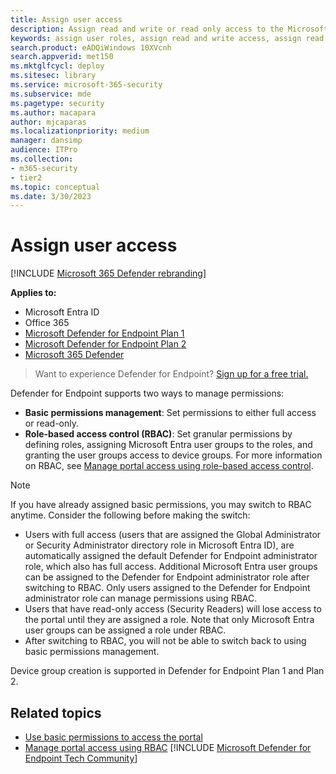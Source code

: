 ```yaml
---
title: Assign user access 
description: Assign read and write or read only access to the Microsoft Defender for Endpoint portal.
keywords: assign user roles, assign read and write access, assign read only access, user, user roles, roles
search.product: eADQiWindows 10XVcnh
search.appverid: met150
ms.mktglfcycl: deploy
ms.sitesec: library
ms.service: microsoft-365-security
ms.subservice: mde
ms.pagetype: security
ms.author: macapara
author: mjcaparas
ms.localizationpriority: medium
manager: dansimp
audience: ITPro
ms.collection: 
- m365-security
- tier2
ms.topic: conceptual
ms.date: 3/30/2023
---
```


# Assign user access 

[!INCLUDE [Microsoft 365 Defender rebranding](../../includes/microsoft-defender.md)]


**Applies to:**
- Microsoft Entra ID
- Office 365
- [Microsoft Defender for Endpoint Plan 1](https://go.microsoft.com/fwlink/p/?linkid=2154037)
- [Microsoft Defender for Endpoint Plan 2](https://go.microsoft.com/fwlink/p/?linkid=2154037)
- [Microsoft 365 Defender](https://go.microsoft.com/fwlink/?linkid=2118804)

> Want to experience Defender for Endpoint? [Sign up for a free trial.](https://signup.microsoft.com/create-account/signup?products=7f379fee-c4f9-4278-b0a1-e4c8c2fcdf7e&ru=https://aka.ms/MDEp2OpenTrial?ocid=docs-wdatp-assignaccess-abovefoldlink)

Defender for Endpoint supports two ways to manage permissions:

- **Basic permissions management**: Set permissions to either full access or read-only.
- **Role-based access control (RBAC)**: Set granular permissions by defining roles, assigning Microsoft Entra user groups to the roles, and granting the user groups access to device groups. For more information on RBAC, see [Manage portal access using role-based access control](rbac.md).

> [!NOTE]
> If you have already assigned basic permissions, you may switch to RBAC anytime. Consider the following before making the switch:
> - Users with full access (users that are assigned the Global Administrator or Security Administrator directory role in Microsoft Entra ID), are automatically assigned the default Defender for Endpoint administrator role, which also has full access. Additional Microsoft Entra user groups can be assigned to the Defender for Endpoint administrator role after switching to RBAC. Only users assigned to the Defender for Endpoint administrator role can manage permissions using RBAC. 
> - Users that have read-only access (Security Readers) will lose access to the portal until they are assigned a role. Note that only Microsoft Entra user groups can be assigned a role under RBAC.
> - After switching to RBAC, you will not be able to switch back to using basic permissions management.
>
>  Device group creation is supported in Defender for Endpoint Plan 1 and Plan 2.

## Related topics

- [Use basic permissions to access the portal](basic-permissions.md)
- [Manage portal access using RBAC](rbac.md)
[!INCLUDE [Microsoft Defender for Endpoint Tech Community](../../includes/defender-mde-techcommunity.md)]

